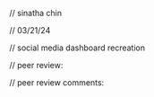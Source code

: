 // sinatha chin

// 03/21/24

// social media dashboard recreation

// peer review:

// peer review comments: